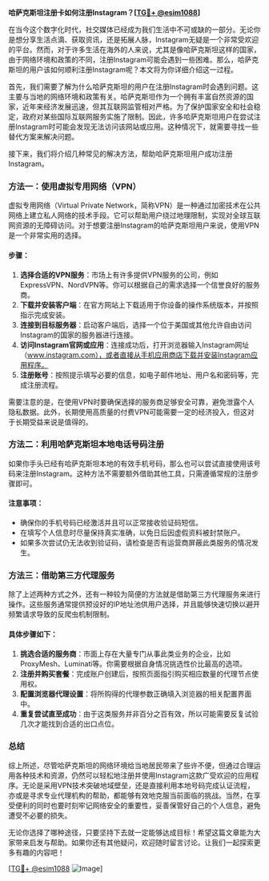 **哈萨克斯坦注册卡如何注册Instagram？[[TG💪+ @esim1088](https://t.me/s/esim1088)]**

在当今这个数字化时代，社交媒体已经成为我们生活中不可或缺的一部分。无论你是想分享生活点滴、获取资讯，还是拓展人脉，Instagram无疑是一个非常受欢迎的平台。然而，对于许多生活在海外的人来说，尤其是像哈萨克斯坦这样的国家，由于网络环境和政策的不同，注册Instagram可能会遇到一些困难。那么，哈萨克斯坦的用户该如何顺利注册Instagram呢？本文将为你详细介绍这一过程。

首先，我们需要了解为什么哈萨克斯坦的用户在注册Instagram时会遇到问题。这主要与当地的网络环境和政策有关。哈萨克斯坦作为一个拥有丰富自然资源的国家，近年来经济发展迅速，但其互联网监管相对严格。为了保护国家安全和社会稳定，政府对某些国际互联网服务实施了限制。因此，许多哈萨克斯坦用户在尝试注册Instagram时可能会发现无法访问该网站或应用。这种情况下，就需要寻找一些替代方案来解决问题。

接下来，我们将介绍几种常见的解决方法，帮助哈萨克斯坦用户成功注册Instagram。

### 方法一：使用虚拟专用网络（VPN）

虚拟专用网络（Virtual Private Network，简称VPN）是一种通过加密技术在公共网络上建立私人网络的技术手段。它可以帮助用户绕过地理限制，实现对全球互联网资源的无障碍访问。对于想要注册Instagram的哈萨克斯坦用户来说，使用VPN是一个非常实用的选择。

#### 步骤：
1. **选择合适的VPN服务**：市场上有许多提供VPN服务的公司，例如ExpressVPN、NordVPN等。你可以根据自己的需求选择一个信誉良好的服务商。
2. **下载并安装客户端**：在官方网站上下载适用于你设备的操作系统版本，并按照指示完成安装。
3. **连接到目标服务器**：启动客户端后，选择一个位于美国或其他允许自由访问Instagram的国家的服务器进行连接。
4. **访问Instagram官网或应用**：连接成功后，打开浏览器输入Instagram网址（www.instagram.com），或者直接从手机应用商店下载并安装Instagram应用程序。
5. **注册账号**：按照提示填写必要的信息，如电子邮件地址、用户名和密码等，完成注册流程。

需要注意的是，在使用VPN时要确保选择的服务商足够安全可靠，避免泄露个人隐私数据。此外，长期使用高质量的付费VPN可能需要一定的经济投入，但这对于长期受益来说是值得的。

### 方法二：利用哈萨克斯坦本地电话号码注册

如果你手头已经有哈萨克斯坦本地的有效手机号码，那么也可以尝试直接使用该号码来注册Instagram。这种方法不需要额外借助其他工具，只需遵循常规的注册步骤即可。

#### 注意事项：
- 确保你的手机号码已经激活并且可以正常接收验证码短信。
- 在填写个人信息时尽量保持真实准确，以免日后因虚假资料被封禁账户。
- 如果多次尝试仍无法收到验证码，请检查是否有运营商屏蔽此类服务的情况发生。

### 方法三：借助第三方代理服务

除了上述两种方式之外，还有一种较为简便的方法就是借助第三方代理服务来进行操作。这些服务通常提供预设好的IP地址池供用户选择，并且能够快速切换以避开频繁请求导致的反爬虫机制限制。

#### 具体步骤如下：
1. **挑选合适的服务商**：市面上存在大量专门从事此类业务的企业，比如ProxyMesh、Luminati等。你需要根据自身情况挑选性价比最高的选项。
2. **注册并购买套餐**：完成账户创建后，按照页面指引购买相应数量的代理节点使用权。
3. **配置浏览器代理设置**：将所购得的代理参数正确填入浏览器的相关配置界面中。
4. **重复尝试直至成功**：由于这类服务并非百分之百有效，所以可能需要反复试验几次才能找到合适的出口点位。

### 总结

综上所述，尽管哈萨克斯坦的网络环境给当地居民带来了些许不便，但通过合理运用各种技术和资源，仍然可以轻松地注册并使用Instagram这款广受欢迎的应用程序。无论是采用VPN技术突破地域壁垒，还是直接利用本地号码完成认证流程，亦或是寻求专业代理机构的帮助，都能够有效地克服当前面临的挑战。当然，在享受便利的同时也要时刻牢记网络安全的重要性，妥善保管好自己的个人信息，避免遭受不必要的损失。

无论你选择了哪种途径，只要坚持下去就一定能够达成目标！希望这篇文章能为大家带来启发与帮助。如果你还有其他疑问，欢迎随时留言讨论。让我们一起探索更多有趣的内容吧！

[[TG💪+ @esim1088](https://t.me/s/esim1088) ![Image](https://i.postimg.cc/4NQfJmqS/Snipaste-2025-05-13-00-14-12.png)]